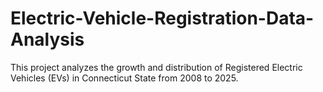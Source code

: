 # Electric-Vehicle-Registration-Data-Analysis
This project analyzes the growth and distribution of Registered Electric Vehicles (EVs) in Connecticut State from 2008 to 2025.

